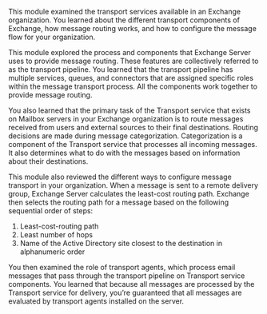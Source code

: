This module examined the transport services available in an Exchange organization. You learned about the different transport components of Exchange, how message routing works, and how to configure the message flow for your organization.

This module explored the process and components that Exchange Server uses to provide message routing. These features are collectively referred to as the transport pipeline. You learned that the transport pipeline has multiple services, queues, and connectors that are assigned specific roles within the message transport process. All the components work together to provide message routing.

You also learned that the primary task of the Transport service that exists on Mailbox servers in your Exchange organization is to route messages received from users and external sources to their final destinations. Routing decisions are made during message categorization. Categorization is a component of the Transport service that processes all incoming messages. It also determines what to do with the messages based on information about their destinations.

This module also reviewed the different ways to configure message transport in your organization. When a message is sent to a remote delivery group, Exchange Server calculates the least-cost routing path. Exchange then selects the routing path for a message based on the following sequential order of steps:

1.  Least-cost-routing path
2.  Least number of hops
3.  Name of the Active Directory site closest to the destination in alphanumeric order

You then examined the role of transport agents, which process email messages that pass through the transport pipeline on Transport service components. You learned that because all messages are processed by the Transport service for delivery, you’re guaranteed that all messages are evaluated by transport agents installed on the server.
